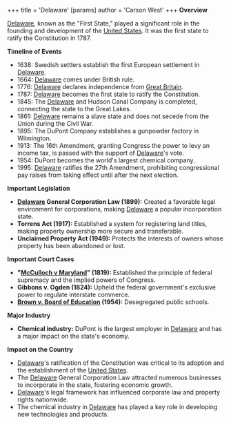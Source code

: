 +++
 title = 'Delaware'
[params]
	author = 'Carson West'
+++
**Overview**

[Delaware](./../delaware/), known as the "First State," played a significant role in the founding and development of the [United States](./../united-states/). It was the first state to ratify the Constitution in 1787.

**Timeline of Events**

* 1638: Swedish settlers establish the first European settlement in [Delaware](./../delaware/).
* 1664: [Delaware](./../delaware/) comes under British rule.
* 1776: [Delaware](./../delaware/) declares independence from [Great Britain](./../great-britain/).
* 1787: [Delaware](./../delaware/) becomes the first state to ratify the Constitution.
* 1845: The [Delaware](./../delaware/) and Hudson Canal Company is completed, connecting the state to the Great Lakes.
* 1861: [Delaware](./../delaware/) remains a slave state and does not secede from the Union during the Civil War.
* 1895: The DuPont Company establishes a gunpowder factory in Wilmington.
* 1913: The 16th Amendment, granting Congress the power to levy an income tax, is passed with the support of [Delaware](./../delaware/)'s vote.
* 1954: DuPont becomes the world's largest chemical company.
* 1995: [Delaware](./../delaware/) ratifies the 27th Amendment, prohibiting congressional pay raises from taking effect until after the next election.

**Important Legislation**

* **[Delaware](./../delaware/) General Corporation Law (1899):** Created a favorable legal environment for corporations, making [Delaware](./../delaware/) a popular incorporation state.
* **Torrens Act (1917):** Established a system for registering land titles, making property ownership more secure and transferable.
* **Unclaimed Property Act (1949):** Protects the interests of owners whose property has been abandoned or lost.

**Important Court Cases**

* **"[McCulloch v Maryland](./../mcculloch-v-maryland/)" (1819):** Established the principle of federal supremacy and the implied powers of Congress.
* **Gibbons v. Ogden (1824):** Upheld the federal government's exclusive power to regulate interstate commerce.
* **[Brown v. Board of Education](./../brown-v.-board-of-education/) (1954):** Desegregated public schools.

**Major Industry**

* **Chemical industry:** DuPont is the largest employer in [Delaware](./../delaware/) and has a major impact on the state's economy.

**Impact on the Country**

* [Delaware](./../delaware/)'s ratification of the Constitution was critical to its adoption and the establishment of the [United States](./../united-states/).
* The [Delaware](./../delaware/) General Corporation Law attracted numerous businesses to incorporate in the state, fostering economic growth.
* [Delaware](./../delaware/)'s legal framework has influenced corporate law and property rights nationwide.
* The chemical industry in [Delaware](./../delaware/) has played a key role in developing new technologies and products.